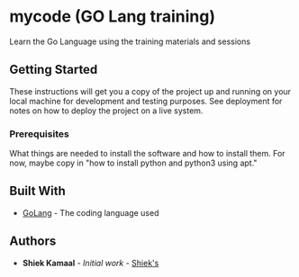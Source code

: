 # mycode (GO Lang training)

Learn the Go Language using the training materials and sessions

## Getting Started

These instructions will get you a copy of the project up and running on your local machine
for development and testing purposes. See deployment for notes on how to deploy the project
on a live system.

### Prerequisites

What things are needed to install the software and how to install them. For now, maybe copy in
"how to install python and python3 using apt."

## Built With

* [GoLang](https://golang.org) - The coding language used

## Authors

* **Shiek Kamaal** - *Initial work* - [Shiek's](https://example.com/)
